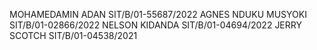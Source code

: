 MOHAMEDAMIN ADAN SIT/B/01-55687/2022
AGNES NDUKU MUSYOKI  SIT/B/01-02866/2022
NELSON KIDANDA  SIT/B/01-04694/2022
JERRY SCOTCH SIT/B/01-04538/2021
